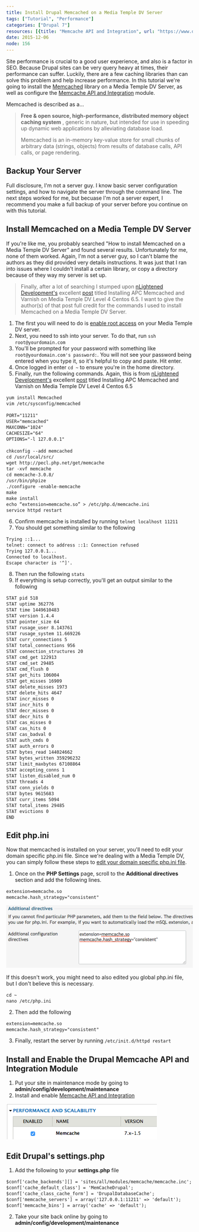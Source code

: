 ```yaml
---
title: Install Drupal Memcached on a Media Temple DV Server
tags: ["Tutorial", "Performance"]
categories: ["Drupal 7"]
resources: [{title: "Memcache API and Integration", url: "https://www.drupal.org/project/memcache"}, {title: "Memcached", url: "http://memcached.org/"}]
date: 2015-12-06
node: 156
---
```


Site performance is crucial to a good user experience, and also is a factor in SEO. Because Drupal sites can be very query heavy at times, their performance can suffer. Luckily, there are a few caching libraries than can solve this problem and help increase performance. In this tutorial we're going to install the [Memcached](http://memcached.org/) library on a Media Temple DV Server, as well as configure the [Memcache API and Integration](https://www.drupal.org/project/memcache) module. 

Memcached is described as a...

> **Free & open source, high-performance, distributed memory object caching system** , generic in nature, but intended for use in speeding up dynamic web applications by alleviating database load.
> 
> Memcached is an in-memory key-value store for small chunks of arbitrary data (strings, objects) from results of database calls, API calls, or page rendering.

## Backup Your Server

Full disclosure, I'm not a server guy. I know basic server configuration settings, and how to navigate the server through the command line. The next steps worked for me, but becuase I'm not a server expert, I recommend you make a full backup of your server before you continue on with this tutorial.

## Install Memcached on a Media Temple DV Server

If you're like me, you probably searched "How to install Memcached on a Media Temple DV Server" and found several results. Unfortunately for me, none of them worked. Again, I'm not a server guy, so I can't blame the authors as they did provided very details instructions. It was just that I ran into issues where I couldn't install a certain library, or copy a directory because of they way my server is set up.

> Finally, after a lot of searching I stumped upon [nLightened Development's](http://www.nlighteneddevelopment.com/) excellent [post](http://www.nlighteneddevelopment.com/content/installing-apc-memcached-and-varnish-media-temple-dv-level-4-centos-65) titled Installing APC Memcached and Varnish on Media Temple DV Level 4 Centos 6.5. I want to give the author(s) of that post full credit for the commands I used to install Memcached on a Media Temple DV Server.

1. The first  you will need to do is [enable root access](https://mediatemple.net/community/products/dv/204643780/how-do-i-enable-root-access-to-my-dv) on your Media Temple DV server.
1. Next, you need to ssh into your server. To do that, run `ssh root@yourdomain.com`
1. You'll be prompted for your password with something like `root@yourdomain.com's password:`. You will not see your password being entered when you type it, so it's helpful to copy and paste. Hit enter. 
1. Once logged in enter `cd ~` to ensure you're in the home directory.
1. Finally, run the following commands. Again, this is from [nLightened Development's](http://www.nlighteneddevelopment.com/) excellent [post](http://www.nlighteneddevelopment.com/content/installing-apc-memcached-and-varnish-media-temple-dv-level-4-centos-65) titled Installing APC Memcached and Varnish on Media Temple DV Level 4 Centos 6.5

```
yum install Memcached
vim /etc/sysconfig/memcached

PORT="11211"
USER="memcached"
MAXCONN="1024"
CACHESIZE="64"
OPTIONS="-l 127.0.0.1"

chkconfig --add memcached
cd /usr/local/src/
wget http://pecl.php.net/get/memcache
tar -xvf memcache
cd memcache-3.0.8/
/usr/bin/phpize
./configure -enable-memcache
make
make install
echo “extension=memcache.so” > /etc/php.d/memcache.ini
service httpd restart
```

6. Confirm memcache is installed by running `telnet localhost 11211`
7. You should get something similar to the following

```
Trying ::1...
telnet: connect to address ::1: Connection refused
Trying 127.0.0.1...
Connected to localhost.
Escape character is '^]'.
```

8. Then run the following `stats`
9. If everything is setup correctly, you'll get an output similar to the following

```
STAT pid 518
​STAT uptime 362776
STAT time 1449610483
STAT version 1.4.4
STAT pointer_size 64
STAT rusage_user 8.143761
STAT rusage_system 11.669226
STAT curr_connections 5
STAT total_connections 956
STAT connection_structures 20
STAT cmd_get 122913
STAT cmd_set 29485
STAT cmd_flush 0
STAT get_hits 106004
STAT get_misses 16909
STAT delete_misses 1973
STAT delete_hits 4647
STAT incr_misses 0
STAT incr_hits 0
STAT decr_misses 0
STAT decr_hits 0
STAT cas_misses 0
STAT cas_hits 0
STAT cas_badval 0
STAT auth_cmds 0
STAT auth_errors 0
STAT bytes_read 144024662
STAT bytes_written 359296232
STAT limit_maxbytes 67108864
STAT accepting_conns 1
STAT listen_disabled_num 0
STAT threads 4
STAT conn_yields 0
STAT bytes 9615683
STAT curr_items 5094
STAT total_items 29485
STAT evictions 0
END
```

## Edit php.ini

Now that memcached is installed on your server, you'll need to edit your domain specific php.ini file. Since we're dealing with a Media Temple DV, you can simply follow these steps to [edit your domain specific php.ini file](https://mediatemple.net/community/products/dv/204403894/how-can-i-edit-the-php.ini-file).

1. Once on the **PHP Settings** page, scroll to the  **Additional directives**  section and add the following lines.

```
extension=memcache.so
memcache.hash_strategy="consistent"
```

![](/assets/images/posts/install-drupal-memcached-media-temple-dv-server/Screen-Shot-2015-12-06-at-9.05.38-AM.png)

If this doesn't work, you might need to also edited you global php.ini file, but I don't believe this is necessary.

```
cd ~
nano /etc/php.ini
```

2. Then add the following

```
extension=memcache.so
memcache.hash_strategy="consistent"
```

3. Finally, restart the server by running `/etc/init.d/httpd restart`

## Install and Enable the Drupal Memcache API and Integration Module

1. Put your site in maintenance mode by going to **admin/config/development/maintenance**
1. Install and enable [Memcache API and Integration](https://www.drupal.org/project/memcache)

![](/assets/images/posts/install-drupal-memcached-media-temple-dv-server/Screen-Shot-2015-12-08-at-4.27.32-PM.png)

## Edit Drupal's settings.php

1. Add the following to your **settings.php** file

```
$conf['cache_backends'][] = 'sites/all/modules/memcache/memcache.inc';
$conf['cache_default_class'] = 'MemCacheDrupal';
$conf['cache_class_cache_form'] = 'DrupalDatabaseCache';
$conf['memcache_servers'] = array('127.0.0.1:11211' => 'default');
$conf['memcache_bins'] = array('cache' => 'default');
```

2. Take your site back online by going to **admin/config/development/maintenance**
